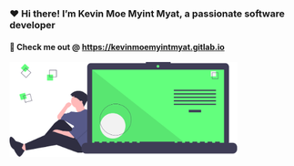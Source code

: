 ###  ❤️ Hi there! I’m Kevin Moe Myint Myat, a passionate software developer
#### 🍺 Check me out @ https://kevinmoemyintmyat.gitlab.io

<img width="400px" src="https://raw.githubusercontent.com/m3yevn/m3yevn/08d70bd256d8c2690456a66a08361c71fbca1ef3/code_thinking.svg" />

